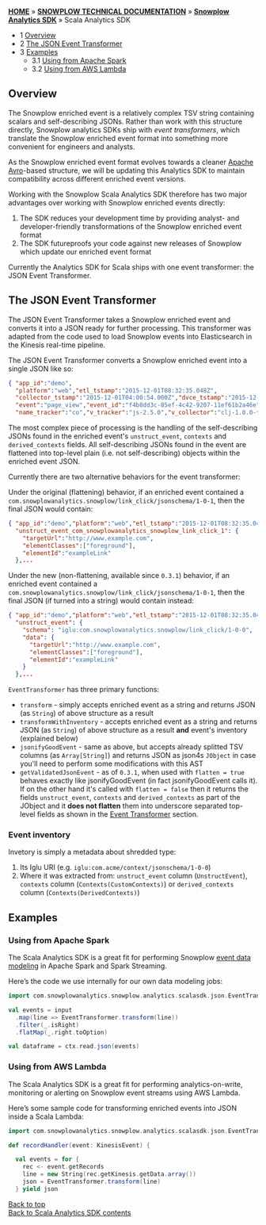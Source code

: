 <a name="top" />

[**HOME**](Home) » [**SNOWPLOW TECHNICAL DOCUMENTATION**](Snowplow-technical-documentation) » [**Snowplow Analytics SDK**](Snowplow-Analytics-SDK) » Scala Analytics SDK

- 1 [Overview](#overview)  
- 2 [The JSON Event Transformer](#transformer)  
- 3 [Examples](#example)  
  - 3.1 [Using from Apache Spark](#spark)  
  - 3.2 [Using from AWS Lambda](#lambda)  

<a name="overview" />

## Overview

The Snowplow enriched event is a relatively complex TSV string containing scalars and self-describing JSONs.
Rather than work with this structure directly, Snowplow analytics SDKs ship with *event transformers*, which translate the Snowplow enriched event format into something more convenient for engineers and analysts.

As the Snowplow enriched event format evolves towards a cleaner [Apache Avro](https://avro.apache.org/)-based structure, we will be updating this Analytics SDK to maintain compatibility across different enriched event versions.

Working with the Snowplow Scala Analytics SDK therefore has two major advantages over working with Snowplow enriched events directly:

1. The SDK reduces your development time by providing analyst- and developer-friendly transformations of the Snowplow enriched event format
2. The SDK futureproofs your code against new releases of Snowplow which update our enriched event format

Currently the Analytics SDK for Scala ships with one event transformer: the JSON Event Transformer. 

<a name="transformer" />

## The JSON Event Transformer

The JSON Event Transformer takes a Snowplow enriched event and converts it into a JSON ready for further processing. This transformer was adapted from the code used to load Snowplow events into Elasticsearch in the Kinesis real-time pipeline.

The JSON Event Transformer converts a Snowplow enriched event into a single JSON like so:

```json
{ "app_id":"demo",
  "platform":"web","etl_tstamp":"2015-12-01T08:32:35.048Z",
  "collector_tstamp":"2015-12-01T04:00:54.000Z","dvce_tstamp":"2015-12-01T03:57:08.986Z",
  "event":"page_view","event_id":"f4b8dd3c-85ef-4c42-9207-11ef61b2a46e","txn_id":null,
  "name_tracker":"co","v_tracker":"js-2.5.0","v_collector":"clj-1.0.0-tom-0.2.0",...
```

The most complex piece of processing is the handling of the self-describing JSONs found in the enriched event's `unstruct_event`, `contexts` and `derived_contexts` fields. All self-describing JSONs found in the event are flattened into top-level plain (i.e. not self-describing) objects within the enriched event JSON.

Currently  there are two alternative behaviors for the event transformer: 

Under the original (flattening) behavior, if an enriched event contained a `com.snowplowanalytics.snowplow/link_click/jsonschema/1-0-1`, then the final JSON would contain:

```json
{ "app_id":"demo","platform":"web","etl_tstamp":"2015-12-01T08:32:35.048Z",
  "unstruct_event_com_snowplowanalytics_snowplow_link_click_1": {
    "targetUrl":"http://www.example.com",
    "elementClasses":["foreground"],
    "elementId":"exampleLink"
  },...
```

Under the new (non-flattening, available since `0.3.1`) behavior, if an enriched event contained a `com.snowplowanalytics.snowplow/link_click/jsonschema/1-0-1`, then the final JSON (if turned into a string) would contain instead:

```json
{ "app_id":"demo","platform":"web","etl_tstamp":"2015-12-01T08:32:35.048Z",
  "unstruct_event": {
    "schema": "iglu:com.snowplowanalytics.snowplow/link_click/1-0-0",
    "data": {
      "targetUrl":"http://www.example.com",
      "elementClasses":["foreground"],
      "elementId":"exampleLink"
    }
  },...
```

`EventTransformer` has three primary functions:

* `transform` - simply accepts enriched event as a string and returns JSON (as `String`) of above structure as a result
* `transformWithInventory` - accepts enriched event as a string and returns JSON  (as `String`) of above structure as a result **and** event's inventory (explained below)
* `jsonifyGoodEvent` - same as above, but accepts already splitted TSV columns (as `Array[String]`) and returns JSON as json4s `JObject` in case you'll need to perform some modifications with this AST
* `getValidatedJsonEvent` - as of `0.3.1`, when used with `flatten = true` behaves exactly like jsonifyGoodEvent (in fact jsonifyGoodEvent calls it).
If on the other hand it's called with `flatten = false` then it returns the fields `unstruct_event`, `contexts` and `derived_contexts` as part of the JObject and it **does not flatten** them
into underscore separated top-level fields as shown in the [Event Transformer](#transformer) section.

### Event inventory

Invetory is simply a metadata about shredded type:

1. Its Iglu URI (e.g. `iglu:com.acme/context/jsonschema/1-0-0`)
2. Where it was extracted from: `unstruct_event` column (`UnstructEvent`), `contexts` column (`Contexts(CustomContexts)`) or `derived_contexts` column (`Contexts(DerivedContexts)`)

<a name="example" />

## Examples

<a name="spark" />

### Using from Apache Spark

The Scala Analytics SDK is a great fit for performing Snowplow [event data modeling](http://snowplowanalytics.com/blog/2016/03/16/introduction-to-event-data-modeling/) in Apache Spark and Spark Streaming.

Here’s the code we use internally for our own data modeling jobs:

```scala
import com.snowplowanalytics.snowplow.analytics.scalasdk.json.EventTransformer

val events = input
  .map(line => EventTransformer.transform(line))
  .filter(_.isRight)
  .flatMap(_.right.toOption)

val dataframe = ctx.read.json(events)
```

<a name="lambda" />

### Using from AWS Lambda

The Scala Analytics SDK is a great fit for performing analytics-on-write, monitoring or alerting on Snowplow event streams using AWS Lambda.

Here’s some sample code for transforming enriched events into JSON inside a Scala Lambda:

```scala
import com.snowplowanalytics.snowplow.analytics.scalasdk.json.EventTransformer

def recordHandler(event: KinesisEvent) {

  val events = for {
    rec <- event.getRecords
    line = new String(rec.getKinesis.getData.array())
    json = EventTransformer.transform(line)
  } yield json
```

[Back to top](#top)  
[Back to Scala Analytics SDK contents][contents]

[contents]: Scala-Analytics-SDK
